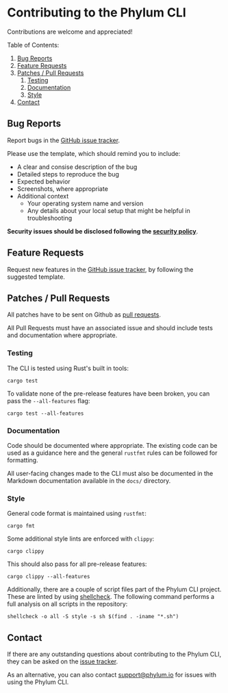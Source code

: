 # Contributing to the Phylum CLI

Contributions are welcome and appreciated!

Table of Contents:

1. [Bug Reports](#bug-reports)
2. [Feature Requests](#feature-requests)
3. [Patches / Pull Requests](#patches--pull-requests)
    1. [Testing](#testing)
    2. [Documentation](#documentation)
    3. [Style](#style)
7. [Contact](#contact)

## Bug Reports

Report bugs in the [GitHub issue tracker][bugs].

[bugs]: https://github.com/phylum-dev/cli/issues/new?template=bug_report.md

Please use the template, which should remind you to include:

* A clear and consise description of the bug
* Detailed steps to reproduce the bug
* Expected behavior
* Screenshots, where appropriate
* Additional context
  * Your operating system name and version
  * Any details about your local setup that might be helpful in troubleshooting

**Security issues should be disclosed following the [security policy]**.

[security policy]: https://github.com/phylum-dev/cli/security/policy

## Feature Requests

Request new features in the [GitHub issue tracker][features], by following the
suggested template.

[features]: https://github.com/phylum-dev/cli/issues/new?template=feature_request.md

## Patches / Pull Requests

All patches have to be sent on Github as [pull requests].

All Pull Requests must have an associated issue and should include tests and
documentation where appropriate.

[pull requests]: https://github.com/phylum-dev/cli/pulls

### Testing

The CLI is tested using Rust's built in tools:

```
cargo test
```

To validate none of the pre-release features have been broken, you can pass the
`--all-features` flag:

```
cargo test --all-features
```

### Documentation

Code should be documented where appropriate. The existing code can be used as a
guidance here and the general `rustfmt` rules can be followed for formatting.

All user-facing changes made to the CLI must also be documented in the Markdown
documentation available in the `docs/` directory.

### Style

General code format is maintained using `rustfmt`:

```
cargo fmt
```

Some additional style lints are enforced with `clippy`:

```
cargo clippy
```

This should also pass for all pre-release features:

```
cargo clippy --all-features
```

Additionally, there are a couple of script files part of the Phylum CLI project.
These are linted by using [shellcheck]. The following command performs a full
analysis on all scripts in the repository:

```
shellcheck -o all -S style -s sh $(find . -iname "*.sh")
```

[shellcheck]: https://github.com/koalaman/shellcheck

## Contact

If there are any outstanding questions about contributing to the Phylum CLI,
they can be asked on the [issue tracker].

As an alternative, you can also contact <support@phylum.io> for issues with
using the Phylum CLI.

[issue tracker]: https://github.com/alacritty/alacritty/issues

